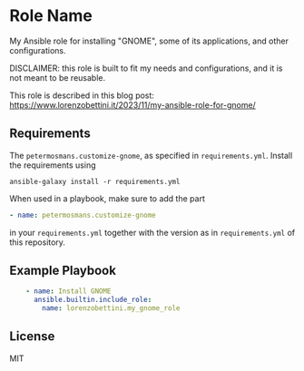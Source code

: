 Role Name
=========

My Ansible role for installing "GNOME", some of its applications, and other configurations.

DISCLAIMER: this role is built to fit my needs and configurations, and it is not meant to be reusable.

This role is described in this blog post: https://www.lorenzobettini.it/2023/11/my-ansible-role-for-gnome/

Requirements
------------

The `petermosmans.customize-gnome`, as specified in `requirements.yml`. Install the requirements using

```
ansible-galaxy install -r requirements.yml
```

When used in a playbook, make sure to add the part

```yaml
- name: petermosmans.customize-gnome
```

in your `requirements.yml` together with the version as in `requirements.yml` of this repository.

Example Playbook
----------------

```yaml
    - name: Install GNOME
      ansible.builtin.include_role:
        name: lorenzobettini.my_gnome_role
```

License
-------

MIT

